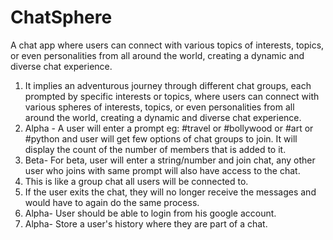 # ChatSphere

A chat app where users can connect with various topics of interests, topics, or even personalities from all around the world, creating a dynamic and diverse chat experience.

1. It implies an adventurous journey through different chat groups, each prompted by specific interests or topics, where users can connect with various spheres of interests, topics, or even personalities from all around the world, creating a dynamic and diverse chat experience.
2. Alpha - A user will enter a prompt eg: #travel or #bollywood or #art or #python and user will get few options of chat groups to join. It will display the count of the number of members that is added to it.
3. Beta- For beta, user will enter a string/number and join chat, any other user who joins with same prompt will also have access to the chat.
4. This is like a group chat all users will be connected to.
5. If the user exits the chat, they will no longer receive the messages and would have to again do the same process.
6. Alpha- User should be able to login from his google account.
7. Alpha- Store a user's history where they are part of a chat.
